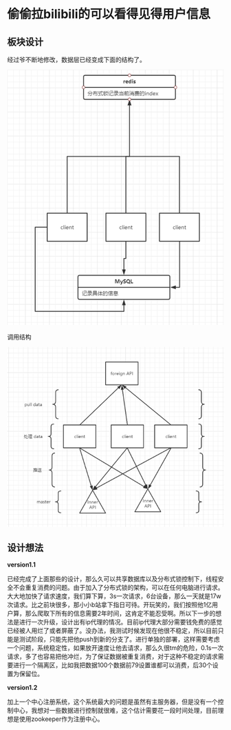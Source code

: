 # 偷偷拉bilibili的可以看得见得用户信息

## 板块设计

经过爷不断地修改，数据层已经变成下面的结构了。

![](img/1.png)

调用结构

![](img/2.png)

## 设计想法

**version1.1**

已经完成了上面那些的设计，那么久可以共享数据库以及分布式锁控制下，线程安全不会重复消费的问题。由于加入了分布式锁的架构，可以在任何电脑进行请求。大大地加快了请求速度，我们算下算，3s一次请求，6台设备，那么一天就是17w次请求。比之前块很多，那小小b站拿下指日可待。开玩笑的，我们按照他1亿用户算，那么爬取下所有的信息需要2年时间，这肯定不能忍受啊。所以下一步的想法是进行一次升级，设计出有ip代理的情况。目前ip代理大部分需要钱免费的感觉已经被人用烂了或者屏蔽了。没办法，我测试时候发现在他很不稳定，所以目前只能是测试阶段，只能先把他push到新的分支了。进行单独的部署，这样需要考虑一个问题，系统稳定性，如果放开速度让他去请求，那么久很tm的危险，0.1s一次请求，多了也容易把他冲烂，为了保证数据被重复消费，对于这种不稳定的请求需要进行一个隔离区，比如我把数据100个数据前79设置谁都可以消费，后30个设置为保留位。

**version1.2**

加上一个中心注册系统，这个系统最大的问题是虽然有主服务器，但是没有一个控制中心，我想对一些数据进行控制就很难，这个估计需要花一段时间处理，目前理想是使用zookeeper作为注册中心。